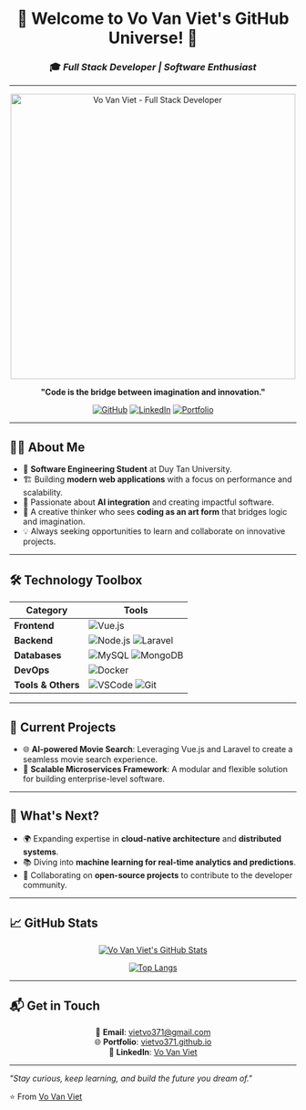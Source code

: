 <div align="center">

# 🌟 **Welcome to Vo Van Viet's GitHub Universe!** 🌟  
### 🎓 *Full Stack Developer | Software Enthusiast*  

---

<img src="https://scontent.fsgn2-7.fna.fbcdn.net/v/t39.30808-6/457463597_996207105523606_3153657822915934238_n.jpg?_nc_cat=108&ccb=1-7&_nc_sid=a5f93a&_nc_ohc=W1IGPJdtS4UQ7kNvgHnY1yW&_nc_oc=AdjWxZ9jLpA5iNxhMExed-3Eb9EiWtbAnSCo8ZvhZ-oG3q18AkB_IYyD2NbsS6_lQus&_nc_zt=23&_nc_ht=scontent.fsgn2-7.fna&_nc_gid=AmJWyEwxmD44eohDOiAu-UI&oh=00_AYBwaBZp_wSXr9JiwznIw3dimRyoi__BS55GZLHFQqpQZw&oe=676C424C" width="500" alt="Vo Van Viet - Full Stack Developer" />

**"Code is the bridge between imagination and innovation."**  

[![GitHub](https://img.shields.io/badge/GitHub-%2312100E.svg?style=for-the-badge&logo=github&logoColor=white)](https://github.com/vietvo371) 
[![LinkedIn](https://img.shields.io/badge/LinkedIn-0077B5?style=for-the-badge&logo=linkedin&logoColor=white)](https://www.linkedin.com/in/vo-van-viet-3b54a5266)
[![Portfolio](https://img.shields.io/badge/Portfolio-%23FF5733.svg?style=for-the-badge&logo=portfolio&logoColor=white)](https://vietvo371.github.io/Portfolio/)

</div>

---

## 👨‍💻 **About Me**

- 🏫 **Software Engineering Student** at Duy Tan University.  
- 🏗️ Building **modern web applications** with a focus on performance and scalability.  
- 🎯 Passionate about **AI integration** and creating impactful software.  
- 🎨 A creative thinker who sees **coding as an art form** that bridges logic and imagination.  
- 💡 Always seeking opportunities to learn and collaborate on innovative projects.  

---

## 🛠️ **Technology Toolbox**

<div align="center">

| **Category**         | **Tools**                                                                                             |
|----------------------|-------------------------------------------------------------------------------------------------------|
| **Frontend**         | ![Vue.js](https://img.shields.io/badge/Vue.js-35495E?style=for-the-badge&logo=vue.js&logoColor=4FC08D) |
| **Backend**          | ![Node.js](https://img.shields.io/badge/Node.js-339933?style=for-the-badge&logo=nodedotjs&logoColor=white) ![Laravel](https://img.shields.io/badge/Laravel-FF2D20?style=for-the-badge&logo=laravel&logoColor=white) |
| **Databases**        | ![MySQL](https://img.shields.io/badge/MySQL-316192?style=for-the-badge&logo=mysql&logoColor=white) ![MongoDB](https://img.shields.io/badge/MongoDB-4EA94B?style=for-the-badge&logo=mongodb&logoColor=white) |
| **DevOps**           | ![Docker](https://img.shields.io/badge/Docker-2496ED?style=for-the-badge&logo=docker&logoColor=white) |
| **Tools & Others**   | ![VSCode](https://img.shields.io/badge/VSCode-007ACC?style=for-the-badge&logo=visual-studio-code&logoColor=white) ![Git](https://img.shields.io/badge/Git-F05032?style=for-the-badge&logo=git&logoColor=white) |
  
</div>

---

## 🚀 **Current Projects**

- 🌐 **AI-powered Movie Search**: Leveraging Vue.js and Laravel to create a seamless movie search experience.  
- 🧩 **Scalable Microservices Framework**: A modular and flexible solution for building enterprise-level software.

---

## 🎯 **What's Next?**

- 🌍 Expanding expertise in **cloud-native architecture** and **distributed systems**.  
- 📚 Diving into **machine learning for real-time analytics and predictions**.  
- 🤝 Collaborating on **open-source projects** to contribute to the developer community.

---

## 📈 **GitHub Stats**

<div align="center">

[![Vo Van Viet's GitHub Stats](https://github-readme-stats.vercel.app/api?username=vietvo371&show_icons=true&theme=radical)](https://github.com/vietvo371)

[![Top Langs](https://github-readme-stats.vercel.app/api/top-langs/?username=vietvo371&layout=compact&theme=radical)](https://github.com/vietvo371)

</div>

---

## 📬 **Get in Touch**

<div align="center">

💌 **Email**: vietvo371@gmail.com  
🌐 **Portfolio**: [vietvo371.github.io](https://vietvo371.github.io/Portfolio)  
📱 **LinkedIn**: [Vo Van Viet](https://www.linkedin.com/in/vo-van-viet-3b54a5266)  

</div>

---

*"Stay curious, keep learning, and build the future you dream of."*

⭐️ From [Vo Van Viet](https://github.com/vietvo371)
